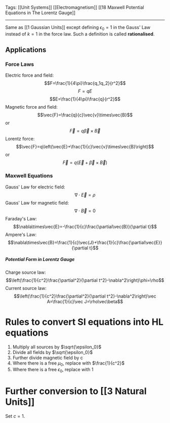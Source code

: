 Tags: [[Unit Systems]] [[Electromagnetism]] [[18 Maxwell Potential Equations in The Lorentz Gauge]]
___
Same as [[1 Gaussian Units]] except defining $\epsilon_0 = 1$ in the Gauss' Law instead of $k = 1$ in the force law. Such a definition is called **rationalised**.
## Applications
### Force Laws
Electric force and field:
$$F=\frac{1}{4\pi}\frac{q_1q_2}{r^2}$$
$$F=qE$$
$$E=\frac{1}{4\pi}\frac{q}{r^2}$$
Magnetic force and field:
$$\vec{F}=\frac{q}{c}\vec{v}\times\vec{B}$$
or
$$\vec{F}=q\vec{\beta}\times\vec{B}$$
Lorentz force:
$$\vec{F}=q\left(\vec{E}+\frac{1}{c}\vec{v}\times\vec{B}\right)$$
or
$$\vec{F}=q\left(\vec{E}+\vec{\beta}\times\vec{B}\right)$$
### Maxwell Equations
Gauss' Law for electric field:
$$\nabla\cdot\vec{E}=\rho$$
Gauss' Law for magnetic field:
$$\nabla\cdot\vec{B}=0$$
Faraday's Law:
$$\nabla\times\vec{E}=-\frac{1}{c}\frac{\partial\vec{B}}{\partial t}$$
Ampere's Law:
$$\nabla\times\vec{B}=\frac{1}{c}\vec{J}+\frac{1}{c}\frac{\partial\vec{E}}{\partial t}$$
##### Potential Form in Lorentz Gauge
Charge source law: 
$$\left(\frac{1}{c^2}\frac{\partial^2}{\partial t^2}-\nabla^2\right)\phi=\rho$$
Current source law:
$$\left(\frac{1}{c^2}\frac{\partial^2}{\partial t^2}-\nabla^2\right)\vec A=\frac{1}{c}\vec J=\rho\vec\beta$$
# Rules to convert SI equations into HL equations

1. Multiply all sources by $\sqrt{\epsilon_0}$
2. Divide all fields by $\sqrt{\epsilon_0}$
3. Further divide magnetic field by c
4. Where there is a free $\mu_0$, replace with $\frac{1}{c^2}$
5. Where there is a free $\epsilon_0$, replace with 1

# Further conversion to [[3 Natural Units]]

Set $c=1$.